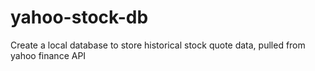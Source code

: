 yahoo-stock-db
==============

Create a local database to store historical stock quote data, pulled from yahoo finance API

